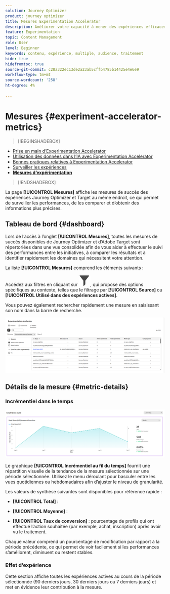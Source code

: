 ```yaml
---
solution: Journey Optimizer
product: journey optimizer
title: Mesures Experimentation Accelerator
description: Améliorer votre capacité à mener des expériences efficacement et à générer des informations
feature: Experimentation
topic: Content Management
role: User
level: Beginner
keywords: contenu, expérience, multiple, audience, traitement
hide: true
hidefromtoc: true
source-git-commit: c28a322ec13de2a23ab5cffb4785b14425e4e6e9
workflow-type: tm+mt
source-wordcount: '258'
ht-degree: 4%

---
```


# Mesures {#experiment-accelerator-metrics}

>[!BEGINSHADEBOX]

* [Prise en main d’Experimentation Accelerator](experiment-accelerator.md)
* [Utilisation des données dans l’IA avec Experimentation Accelerator](experiment-accelerator-security.md)
* [Bonnes pratiques relatives à Experimentation Accelerator](experiment-accelerator-best-practices.md)
* [Surveiller les expériences](experiment-accelerator-monitor.md)
* **[Mesures d’expérimentation](experiment-accelerator-metrics.md)**

>[!ENDSHADEBOX]

La page **[!UICONTROL Mesures]** affiche les mesures de succès des expériences Journey Optimizer et Target au même endroit, ce qui permet de surveiller les performances, de les comparer et d’obtenir des informations plus précises.

## Tableau de bord {#dashboard}

Lors de l’accès à l’onglet **[!UICONTROL Mesures]**, toutes les mesures de succès disponibles de Journey Optimizer et d’Adobe Target sont répertoriées dans une vue consolidée afin de vous aider à effectuer le suivi des performances entre les initiatives, à comparer les résultats et à identifier rapidement les domaines qui nécessitent votre attention.

La liste **[!UICONTROL Mesures]** comprend les éléments suivants :

Accédez aux filtres en cliquant sur ![](assets/do-not-localize/Smock_Filter_18_N.svg), qui propose des options spécifiques au contexte, telles que le filtrage par **[!UICONTROL Source]** ou **[!UICONTROL Utilisé dans des expériences actives]**.

Vous pouvez également rechercher rapidement une mesure en saisissant son nom dans la barre de recherche.

![](assets/experiment-monitor-metrics.png)

## Détails de la mesure {#metric-details}

### Incrémentiel dans le temps

![](assets/experiment-monitor-metrics-2.png)

Le graphique **[!UICONTROL Incrémentiel au fil du temps]** fournit une répartition visuelle de la tendance de la mesure sélectionnée sur une période sélectionnée. Utilisez le menu déroulant pour basculer entre les vues quotidiennes ou hebdomadaires afin d’ajuster le niveau de granularité.

Les valeurs de synthèse suivantes sont disponibles pour référence rapide :

* **[!UICONTROL Total]** :

* **[!UICONTROL Moyenne]** :

* **[!UICONTROL Taux de conversion]** : pourcentage de profils qui ont effectué l’action souhaitée (par exemple, achat, inscription) après avoir vu le traitement.

Chaque valeur comprend un pourcentage de modification par rapport à la période précédente, ce qui permet de voir facilement si les performances s’améliorent, diminuent ou restent stables.

### Effet d’expérience

Cette section affiche toutes les expériences actives au cours de la période sélectionnée (90 derniers jours, 30 derniers jours ou 7 derniers jours) et met en évidence leur contribution à la mesure.
